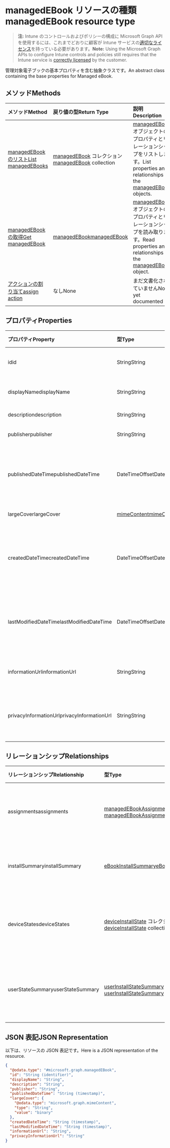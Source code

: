 # <a name="managedebook-resource-type"></a><span data-ttu-id="7ff90-101">managedEBook リソースの種類</span><span class="sxs-lookup"><span data-stu-id="7ff90-101">managedEBook resource type</span></span>

> <span data-ttu-id="7ff90-102">**注:** Intune のコントロールおよびポリシーの構成に Microsoft Graph API を使用するには、これまでどおりに顧客が Intune サービスの[適切なライセンス](https://go.microsoft.com/fwlink/?linkid=839381)を持っている必要があります。</span><span class="sxs-lookup"><span data-stu-id="7ff90-102">**Note:** Using the Microsoft Graph APIs to configure Intune controls and policies still requires that the Intune service is [correctly licensed](https://go.microsoft.com/fwlink/?linkid=839381) by the customer.</span></span>

<span data-ttu-id="7ff90-103">管理対象電子ブックの基本プロパティを含む抽象クラスです。</span><span class="sxs-lookup"><span data-stu-id="7ff90-103">An abstract class containing the base properties for Managed eBook.</span></span>
## <a name="methods"></a><span data-ttu-id="7ff90-104">メソッド</span><span class="sxs-lookup"><span data-stu-id="7ff90-104">Methods</span></span>
|<span data-ttu-id="7ff90-105">メソッド</span><span class="sxs-lookup"><span data-stu-id="7ff90-105">Method</span></span>|<span data-ttu-id="7ff90-106">戻り値の型</span><span class="sxs-lookup"><span data-stu-id="7ff90-106">Return Type</span></span>|<span data-ttu-id="7ff90-107">説明</span><span class="sxs-lookup"><span data-stu-id="7ff90-107">Description</span></span>|
|:---|:---|:---|
|[<span data-ttu-id="7ff90-108">managedEBook のリスト</span><span class="sxs-lookup"><span data-stu-id="7ff90-108">List managedEBooks</span></span>](../api/intune_books_managedebook_list.md)|<span data-ttu-id="7ff90-109">[managedEBook](../resources/intune_books_managedebook.md) コレクション</span><span class="sxs-lookup"><span data-stu-id="7ff90-109">[managedEBook](../resources/intune_books_managedebook.md) collection</span></span>|<span data-ttu-id="7ff90-110">[managedEBook](../resources/intune_books_managedebook.md) オブジェクトのプロパティとリレーションシップをリストします。</span><span class="sxs-lookup"><span data-stu-id="7ff90-110">List properties and relationships of the [managedEBook](../resources/intune_books_managedebook.md) objects.</span></span>|
|[<span data-ttu-id="7ff90-111">managedEBook の取得</span><span class="sxs-lookup"><span data-stu-id="7ff90-111">Get managedEBook</span></span>](../api/intune_books_managedebook_get.md)|[<span data-ttu-id="7ff90-112">managedEBook</span><span class="sxs-lookup"><span data-stu-id="7ff90-112">managedEBook</span></span>](../resources/intune_books_managedebook.md)|<span data-ttu-id="7ff90-113">[managedEBook](../resources/intune_books_managedebook.md) オブジェクトのプロパティとリレーションシップを読み取ります。</span><span class="sxs-lookup"><span data-stu-id="7ff90-113">Read properties and relationships of the [managedEBook](../resources/intune_books_managedebook.md) object.</span></span>|
|[<span data-ttu-id="7ff90-114">アクションの割り当て</span><span class="sxs-lookup"><span data-stu-id="7ff90-114">assign action</span></span>](../api/intune_books_managedebook_assign.md)|<span data-ttu-id="7ff90-115">なし</span><span class="sxs-lookup"><span data-stu-id="7ff90-115">None</span></span>|<span data-ttu-id="7ff90-116">まだ文書化されていません</span><span class="sxs-lookup"><span data-stu-id="7ff90-116">Not yet documented</span></span>|

## <a name="properties"></a><span data-ttu-id="7ff90-117">プロパティ</span><span class="sxs-lookup"><span data-stu-id="7ff90-117">Properties</span></span>
|<span data-ttu-id="7ff90-118">プロパティ</span><span class="sxs-lookup"><span data-stu-id="7ff90-118">Property</span></span>|<span data-ttu-id="7ff90-119">型</span><span class="sxs-lookup"><span data-stu-id="7ff90-119">Type</span></span>|<span data-ttu-id="7ff90-120">説明</span><span class="sxs-lookup"><span data-stu-id="7ff90-120">Description</span></span>|
|:---|:---|:---|
|<span data-ttu-id="7ff90-121">id</span><span class="sxs-lookup"><span data-stu-id="7ff90-121">id</span></span>|<span data-ttu-id="7ff90-122">String</span><span class="sxs-lookup"><span data-stu-id="7ff90-122">String</span></span>|<span data-ttu-id="7ff90-123">エンティティのキー。</span><span class="sxs-lookup"><span data-stu-id="7ff90-123">Key of the entity.</span></span>|
|<span data-ttu-id="7ff90-124">displayName</span><span class="sxs-lookup"><span data-stu-id="7ff90-124">displayName</span></span>|<span data-ttu-id="7ff90-125">String</span><span class="sxs-lookup"><span data-stu-id="7ff90-125">String</span></span>|<span data-ttu-id="7ff90-126">電子ブックの名前。</span><span class="sxs-lookup"><span data-stu-id="7ff90-126">Name of the eBook.</span></span>|
|<span data-ttu-id="7ff90-127">description</span><span class="sxs-lookup"><span data-stu-id="7ff90-127">description</span></span>|<span data-ttu-id="7ff90-128">String</span><span class="sxs-lookup"><span data-stu-id="7ff90-128">String</span></span>|<span data-ttu-id="7ff90-129">説明。</span><span class="sxs-lookup"><span data-stu-id="7ff90-129">Description.</span></span>|
|<span data-ttu-id="7ff90-130">publisher</span><span class="sxs-lookup"><span data-stu-id="7ff90-130">publisher</span></span>|<span data-ttu-id="7ff90-131">String</span><span class="sxs-lookup"><span data-stu-id="7ff90-131">String</span></span>|<span data-ttu-id="7ff90-132">発行元です。</span><span class="sxs-lookup"><span data-stu-id="7ff90-132">Publisher.</span></span>|
|<span data-ttu-id="7ff90-133">publishedDateTime</span><span class="sxs-lookup"><span data-stu-id="7ff90-133">publishedDateTime</span></span>|<span data-ttu-id="7ff90-134">DateTimeOffset</span><span class="sxs-lookup"><span data-stu-id="7ff90-134">DateTimeOffset</span></span>|<span data-ttu-id="7ff90-135">電子ブックが発行された日時。</span><span class="sxs-lookup"><span data-stu-id="7ff90-135">The date and time when the eBook was published.</span></span>|
|<span data-ttu-id="7ff90-136">largeCover</span><span class="sxs-lookup"><span data-stu-id="7ff90-136">largeCover</span></span>|[<span data-ttu-id="7ff90-137">mimeContent</span><span class="sxs-lookup"><span data-stu-id="7ff90-137">mimeContent</span></span>](../resources/intune_shared_mimecontent.md)|<span data-ttu-id="7ff90-138">ブック カバー。</span><span class="sxs-lookup"><span data-stu-id="7ff90-138">Book cover.</span></span>|
|<span data-ttu-id="7ff90-139">createdDateTime</span><span class="sxs-lookup"><span data-stu-id="7ff90-139">createdDateTime</span></span>|<span data-ttu-id="7ff90-140">DateTimeOffset</span><span class="sxs-lookup"><span data-stu-id="7ff90-140">DateTimeOffset</span></span>|<span data-ttu-id="7ff90-141">電子ブック ファイルが作成された日時。</span><span class="sxs-lookup"><span data-stu-id="7ff90-141">The date and time when the eBook file was created.</span></span>|
|<span data-ttu-id="7ff90-142">lastModifiedDateTime</span><span class="sxs-lookup"><span data-stu-id="7ff90-142">lastModifiedDateTime</span></span>|<span data-ttu-id="7ff90-143">DateTimeOffset</span><span class="sxs-lookup"><span data-stu-id="7ff90-143">DateTimeOffset</span></span>|<span data-ttu-id="7ff90-144">電子ブックが最後に変更された日時。</span><span class="sxs-lookup"><span data-stu-id="7ff90-144">The date and time when the eBook was last modified.</span></span>|
|<span data-ttu-id="7ff90-145">informationUrl</span><span class="sxs-lookup"><span data-stu-id="7ff90-145">informationUrl</span></span>|<span data-ttu-id="7ff90-146">String</span><span class="sxs-lookup"><span data-stu-id="7ff90-146">String</span></span>|<span data-ttu-id="7ff90-147">詳細情報の URL。</span><span class="sxs-lookup"><span data-stu-id="7ff90-147">The more information Url.</span></span>|
|<span data-ttu-id="7ff90-148">privacyInformationUrl</span><span class="sxs-lookup"><span data-stu-id="7ff90-148">privacyInformationUrl</span></span>|<span data-ttu-id="7ff90-149">String</span><span class="sxs-lookup"><span data-stu-id="7ff90-149">String</span></span>|<span data-ttu-id="7ff90-150">プライバシーに関する声明の URL。</span><span class="sxs-lookup"><span data-stu-id="7ff90-150">The privacy statement Url.</span></span>|

## <a name="relationships"></a><span data-ttu-id="7ff90-151">リレーションシップ</span><span class="sxs-lookup"><span data-stu-id="7ff90-151">Relationships</span></span>
|<span data-ttu-id="7ff90-152">リレーションシップ</span><span class="sxs-lookup"><span data-stu-id="7ff90-152">Relationship</span></span>|<span data-ttu-id="7ff90-153">型</span><span class="sxs-lookup"><span data-stu-id="7ff90-153">Type</span></span>|<span data-ttu-id="7ff90-154">説明</span><span class="sxs-lookup"><span data-stu-id="7ff90-154">Description</span></span>|
|:---|:---|:---|
|<span data-ttu-id="7ff90-155">assignments</span><span class="sxs-lookup"><span data-stu-id="7ff90-155">assignments</span></span>|<span data-ttu-id="7ff90-156">[managedEBookAssignment](../resources/intune_books_managedebookassignment.md) コレクション</span><span class="sxs-lookup"><span data-stu-id="7ff90-156">[managedEBookAssignment](../resources/intune_books_managedebookassignment.md) collection</span></span>|<span data-ttu-id="7ff90-157">この電子ブックの割り当てのリストです。</span><span class="sxs-lookup"><span data-stu-id="7ff90-157">The list of assignments for this eBook.</span></span>|
|<span data-ttu-id="7ff90-158">installSummary</span><span class="sxs-lookup"><span data-stu-id="7ff90-158">installSummary</span></span>|[<span data-ttu-id="7ff90-159">eBookInstallSummary</span><span class="sxs-lookup"><span data-stu-id="7ff90-159">eBookInstallSummary</span></span>](../resources/intune_books_ebookinstallsummary.md)|<span data-ttu-id="7ff90-160">モバイル アプリ インストール概要です。</span><span class="sxs-lookup"><span data-stu-id="7ff90-160">Mobile App Install Summary.</span></span>|
|<span data-ttu-id="7ff90-161">deviceStates</span><span class="sxs-lookup"><span data-stu-id="7ff90-161">deviceStates</span></span>|<span data-ttu-id="7ff90-162">[deviceInstallState](../resources/intune_books_deviceinstallstate.md) コレクション</span><span class="sxs-lookup"><span data-stu-id="7ff90-162">[deviceInstallState](../resources/intune_books_deviceinstallstate.md) collection</span></span>|<span data-ttu-id="7ff90-163">この電子ブックのインストール状態のリストです。</span><span class="sxs-lookup"><span data-stu-id="7ff90-163">The list of installation states for this eBook.</span></span>|
|<span data-ttu-id="7ff90-164">userStateSummary</span><span class="sxs-lookup"><span data-stu-id="7ff90-164">userStateSummary</span></span>|<span data-ttu-id="7ff90-165">[userInstallStateSummary](../resources/intune_books_userinstallstatesummary.md) コレクション</span><span class="sxs-lookup"><span data-stu-id="7ff90-165">[userInstallStateSummary](../resources/intune_books_userinstallstatesummary.md) collection</span></span>|<span data-ttu-id="7ff90-166">この電子ブックのインストール状態のリストです。</span><span class="sxs-lookup"><span data-stu-id="7ff90-166">The list of installation states for this eBook.</span></span>|

## <a name="json-representation"></a><span data-ttu-id="7ff90-167">JSON 表記</span><span class="sxs-lookup"><span data-stu-id="7ff90-167">JSON Representation</span></span>
<span data-ttu-id="7ff90-168">以下は、リソースの JSON 表記です。</span><span class="sxs-lookup"><span data-stu-id="7ff90-168">Here is a JSON representation of the resource.</span></span>
<!-- {
  "blockType": "resource",
  "keyProperty": "id",
  "@odata.type": "microsoft.graph.managedEBook"
}
-->
``` json
{
  "@odata.type": "#microsoft.graph.managedEBook",
  "id": "String (identifier)",
  "displayName": "String",
  "description": "String",
  "publisher": "String",
  "publishedDateTime": "String (timestamp)",
  "largeCover": {
    "@odata.type": "microsoft.graph.mimeContent",
    "type": "String",
    "value": "binary"
  },
  "createdDateTime": "String (timestamp)",
  "lastModifiedDateTime": "String (timestamp)",
  "informationUrl": "String",
  "privacyInformationUrl": "String"
}
```



